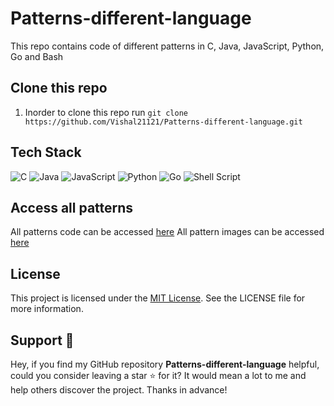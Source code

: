 # Patterns-different-language

This repo contains code of different patterns in C, Java, JavaScript, Python, Go and Bash

## Clone this repo

1. Inorder to clone this repo run `git clone https://github.com/Vishal21121/Patterns-different-language.git`

## Tech Stack

![C](https://img.shields.io/badge/c-%2300599C.svg?style=for-the-badge&logoColor=white) ![Java](https://img.shields.io/badge/java-%23ED8B00.svg?style=for-the-badge&logo=openjdk&logoColor=white) ![JavaScript](https://img.shields.io/badge/javascript-%23323330.svg?style=for-the-badge&logo=javascript&logoColor=%23F7DF1E) ![Python](https://img.shields.io/badge/python-3670A0?style=for-the-badge&logo=python&logoColor=ffdd54) ![Go](https://img.shields.io/badge/go-%2300ADD8.svg?style=for-the-badge&logo=go&logoColor=white) ![Shell Script](https://img.shields.io/badge/shell_script-%23121011.svg?style=for-the-badge&logo=gnu-bash&logoColor=white)

## Access all patterns

All patterns code can be accessed [here](PATTERNS)
All pattern images can be accessed [here](PATTERN_IMAGES)

## License

This project is licensed under the [MIT License](LICENSE). See the LICENSE file for more information.

## Support 🙏

Hey, if you find my GitHub repository **Patterns-different-language** helpful, could you consider leaving a star ⭐ for it? It would mean a lot to me and help others discover the project. Thanks in advance!
